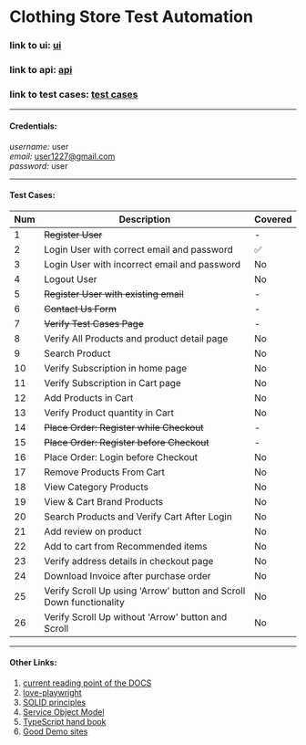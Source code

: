 # Clothing Store Test Automation

### link to ui: [ui](https://www.automationexercise.com/)

### link to api: [api](https://www.automationexercise.com/api_list)

### link to test cases: [test cases](https://www.automationexercise.com/test_cases)

---

#### Credentials:

_username:_ user <br>
_email:_ user1227@gmail.com <br>
_password:_ user <br>

---

#### Test Cases:

| **Num** | **Description**                                                     | **Covered** |
| ------- | ------------------------------------------------------------------- | ----------- |
| 1       | <s> Register User                                                   | -           |
| 2       | Login User with correct email and password                          | ✅          |
| 3       | Login User with incorrect email and password                        | No          |
| 4       | Logout User                                                         | No          |
| 5       | <s> Register User with existing email                               | -           |
| 6       | <s> Contact Us Form                                                 | -           |
| 7       | <s> Verify Test Cases Page                                          | -           |
| 8       | Verify All Products and product detail page                         | No          |
| 9       | Search Product                                                      | No          |
| 10      | Verify Subscription in home page                                    | No          |
| 11      | Verify Subscription in Cart page                                    | No          |
| 12      | Add Products in Cart                                                | No          |
| 13      | Verify Product quantity in Cart                                     | No          |
| 14      | <s> Place Order: Register while Checkout                            | -           |
| 15      | <s> Place Order: Register before Checkout                           | -           |
| 16      | Place Order: Login before Checkout                                  | No          |
| 17      | Remove Products From Cart                                           | No          |
| 18      | View Category Products                                              | No          |
| 19      | View & Cart Brand Products                                          | No          |
| 20      | Search Products and Verify Cart After Login                         | No          |
| 21      | Add review on product                                               | No          |
| 22      | Add to cart from Recommended items                                  | No          |
| 23      | Verify address details in checkout page                             | No          |
| 24      | Download Invoice after purchase order                               | No          |
| 25      | Verify Scroll Up using 'Arrow' button and Scroll Down functionality | No          |
| 26      | Verify Scroll Up without 'Arrow' button and Scroll                  | No          |

---

#### Other Links:

1. [current reading point of the DOCS](https://playwright.dev/docs/codegen-intro)
2. [love-playwright](https://www.houseful.blog/posts/2023/test-framework-migration/)
3. [SOLID principles](https://www.freecodecamp.org/news/solid-principles-explained-in-plain-english/)
4. [Service Object Model](https://www.linkedin.com/pulse/service-object-model-itay-melamed/)
5. [TypeScript hand book](https://www.typescriptlang.org/docs/handbook/2/everyday-types.html)
6. [Good Demo sites](https://www.davidmello.com/best-websites-for-practicing-test-automation)
